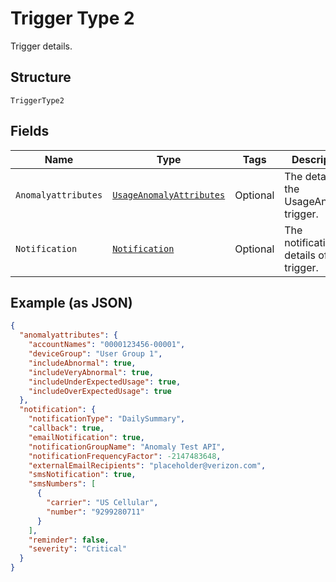 
# Trigger Type 2

Trigger details.

## Structure

`TriggerType2`

## Fields

| Name | Type | Tags | Description | Getter | Setter |
|  --- | --- | --- | --- | --- | --- |
| `Anomalyattributes` | [`UsageAnomalyAttributes`](../../doc/models/usage-anomaly-attributes.md) | Optional | The details of the UsageAnomaly trigger. | UsageAnomalyAttributes getAnomalyattributes() | setAnomalyattributes(UsageAnomalyAttributes anomalyattributes) |
| `Notification` | [`Notification`](../../doc/models/notification.md) | Optional | The notification details of the trigger. | Notification getNotification() | setNotification(Notification notification) |

## Example (as JSON)

```json
{
  "anomalyattributes": {
    "accountNames": "0000123456-00001",
    "deviceGroup": "User Group 1",
    "includeAbnormal": true,
    "includeVeryAbnormal": true,
    "includeUnderExpectedUsage": true,
    "includeOverExpectedUsage": true
  },
  "notification": {
    "notificationType": "DailySummary",
    "callback": true,
    "emailNotification": true,
    "notificationGroupName": "Anomaly Test API",
    "notificationFrequencyFactor": -2147483648,
    "externalEmailRecipients": "placeholder@verizon.com",
    "smsNotification": true,
    "smsNumbers": [
      {
        "carrier": "US Cellular",
        "number": "9299280711"
      }
    ],
    "reminder": false,
    "severity": "Critical"
  }
}
```

